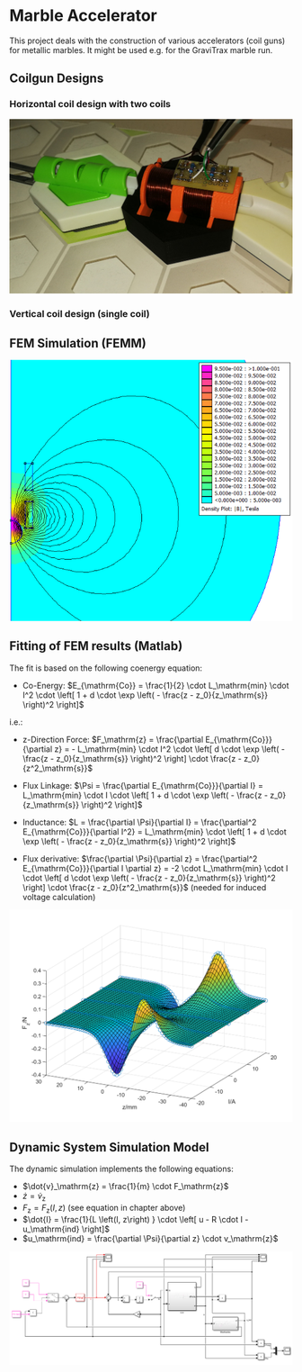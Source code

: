 # Marble Accelerator
This project deals with the construction of various accelerators (coil guns) for metallic marbles. It might be used e.g. for the GraviTrax marble run.

## Coilgun Designs

### Horizontal coil design with two coils
![Horizontal coil design](img/coilgun_horizontal.jpg)

### Vertical coil design (single coil)

## FEM Simulation (FEMM)

![FEM Simulation](img/FEMM_example.png)


## Fitting of FEM results (Matlab)

The fit is based on the following coenergy equation:

- Co-Energy: $E_{\mathrm{Co}} = \frac{1}{2} \cdot L_\mathrm{min} \cdot I^2 \cdot \left[ 1 + d \cdot \exp \left( - \frac{z - z_0}{z_\mathrm{s}} \right)^2 \right]$

i.e.:

- z-Direction Force: $F_\mathrm{z} = \frac{\partial E_{\mathrm{Co}}}{\partial z} = - L_\mathrm{min} \cdot I^2 \cdot \left[ d \cdot \exp \left( - \frac{z - z_0}{z_\mathrm{s}} \right)^2 \right] \cdot \frac{z - z_0}{z^2_\mathrm{s}}$

- Flux Linkage: $\Psi = \frac{\partial E_{\mathrm{Co}}}{\partial I} = L_\mathrm{min} \cdot I \cdot \left[ 1 + d \cdot \exp \left( - \frac{z - z_0}{z_\mathrm{s}} \right)^2 \right]$

- Inductance: $L = \frac{\partial \Psi}{\partial I} = \frac{\partial^2 E_{\mathrm{Co}}}{\partial I^2} = L_\mathrm{min} \cdot \left[ 1 + d \cdot \exp \left( - \frac{z - z_0}{z_\mathrm{s}} \right)^2 \right]$

- Flux derivative: $\frac{\partial \Psi}{\partial z} = \frac{\partial^2 E_{\mathrm{Co}}}{\partial I \partial z} = -2 \cdot L_\mathrm{min} \cdot I \cdot \left[ d \cdot \exp \left( - \frac{z - z_0}{z_\mathrm{s}} \right)^2 \right] \cdot \frac{z - z_0}{z^2_\mathrm{s}}$ (needed for induced voltage calculation)



![Force Fit](img/force_fitting.png)

## Dynamic System Simulation Model

The dynamic simulation implements the following equations:

- $\dot{v}_\mathrm{z} = \frac{1}{m} \cdot F_\mathrm{z}$
- $\dot{z} = \dot{v}_\mathrm{z}$
- $F_\mathrm{z} = F_\mathrm{z}\left(I, z\right)$ (see equation in chapter above)
- $\dot{I} = \frac{1}{L \left(I, z\right) } \cdot \left[ u - R \cdot I - u_\mathrm{ind} \right]$
- $u_\mathrm{ind} = \frac{\partial \Psi}{\partial z} \cdot v_\mathrm{z}$


![System Simulation](img/simulink_model.png)
